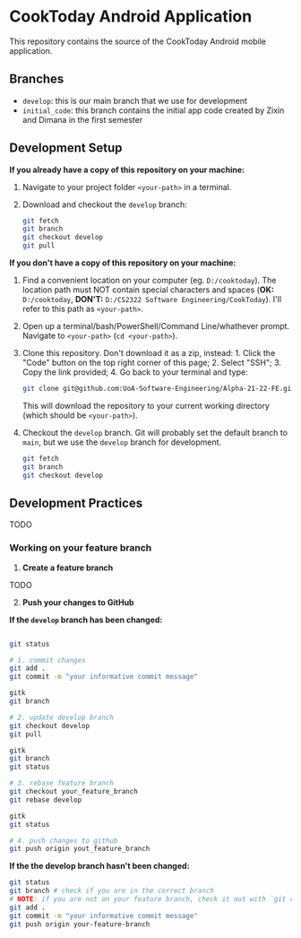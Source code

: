 # CookToday Android Application

This repository contains the source of the CookToday Android mobile application.

## Branches

* `develop`: this is our main branch that we use for development
* `initial_code`: this branch contains the initial app code created by Zixin and Dimana in the first semester


## Development Setup

**If you already have a copy of this repository on your machine:**

1. Navigate to your project folder `<your-path>` in a terminal.

2. Download and checkout the `develop` branch:
   ```sh
   git fetch
   git branch
   git checkout develop
   git pull
   ```

**If you don't have a copy of this repository on your machine:**

1. Find a convenient location on your computer (eg. `D:/cooktoday`). The location path must NOT contain special characters and spaces (**OK:** `D:/cooktoday`, **DON'T:** `D:/CS2322 Software Engineering/CookToday`). I'll refer to this path as `<your-path>`.

2. Open up a terminal/bash/PowerShell/Command Line/whathever prompt. Navigate to `<your-path>` (`cd <your-path>`).

3. Clone this repository. Don't download it as a zip, instead: 1. Click the "Code" button on the top right corner of this page; 2. Select "SSH"; 3. Copy the link provided; 4. Go back to your terminal and type:
   ```sh
   git clone git@github.com:UoA-Software-Engineering/Alpha-21-22-FE.git .
   ```
   This will download the repository to your current working directory (which should be `<your-path>`).

4. Checkout the `develop` branch. Git will probably set the default branch to `main`, but we use the `develop` branch for development. 
   ```sh
   git fetch
   git branch
   git checkout develop
   ``` 

## Development Practices

TODO

### Working on your feature branch

1. **Create a feature branch**

TODO

2. **Push your changes to GitHub**

**If the `develop` branch has been changed:**

```sh

git status

# 1. commit changes
git add .
git commit -m "your informative commit message"

gitk
git branch

# 2. update develop branch
git checkout develop
git pull

gitk
git branch
git status

# 3. rebase feature branch
git checkout your_feature_branch
git rebase develop

gitk
git status

# 4. push changes to github
git push origin yout_feature_branch
```

**If the the develop branch hasn't been changed:**


```sh
git status
git branch # check if you are in the correct branch
# NOTE: if you are not on your feature branch, check it out with `git checkout your-feature-branch`
git add .
git commit -m "your informative commit message"
git push origin your-feature-branch
```